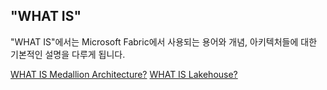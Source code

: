 ## "WHAT IS"
"WHAT IS"에서는 Microsoft Fabric에서 사용되는 용어와 개념, 아키텍처들에 대한 기본적인 설명을 다루게 됩니다.

[WHAT IS Medallion Architecture?](What-is-medallion-architecture.md)
[WHAT IS Lakehouse?](What-is-lakehouse.md)
